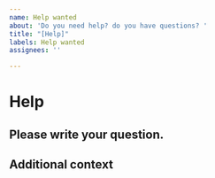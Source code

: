 ```yaml
---
name: Help wanted
about: 'Do you need help? do you have questions? '
title: "[Help]"
labels: Help wanted
assignees: ''

---
```


# Help

## Please write your question.

## Additional context
